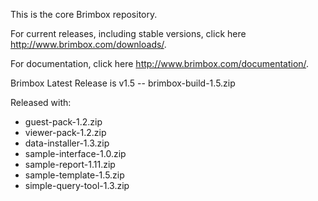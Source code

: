 <p>This is the core Brimbox repository.</p>

<p>For current releases, including stable versions, click here <a href="http://www.brimbox.com/downloads/" target="_blank">http://www.brimbox.com/downloads/</a>.</p>

<p>For documentation, click here <a href="http://www.brimbox.com/documentation/" target="_blank">http://www.brimbox.com/documentation/</a>.</p>

<p>Brimbox Latest Release is v1.5 -- brimbox-build-1.5.zip</p>

<p>Released with:</p>
<ul><li>guest-pack-1.2.zip</li>
<li>viewer-pack-1.2.zip</li>
<li>data-installer-1.3.zip</li>
<li>sample-interface-1.0.zip</li>
<li>sample-report-1.11.zip</li>
<li>sample-template-1.5.zip</li>
<li>simple-query-tool-1.3.zip</li></ul>



